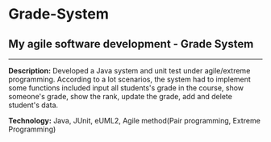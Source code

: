 # Grade-System
## My agile software development - Grade System

***

**Description:** 
Developed a Java system and unit test under agile/extreme programming. According to a lot scenarios, the system had to implement some functions included input all students's grade in the course, show someone's grade, show the rank, update the grade, add and delete student's data. 

**Technology:** 
Java, JUnit, eUML2, Agile method(Pair programming, Extreme Programming)
